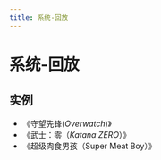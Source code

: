 ```yaml
---
title: 系统-回放
---
```


# 系统-回放

## 实例

- 《守望先锋(*Overwatch*)》
- 《武士：零（*Katana ZERO*）》
- 《超级肉食男孩（Super Meat Boy）》